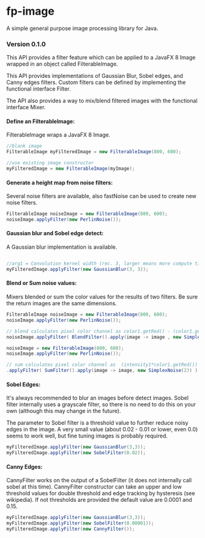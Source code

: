 # fp-image
A simple general purpose image processing library for Java.

### Version 0.1.0
This API provides a filter feature which can be applied to a JavaFX 8 Image wrapped in an object called FilterableImage.

This API provides implementations of Gaussian Blur, Sobel edges, and Canny edges filters. Custom filters can be defined by implementing the functional interface Filter.

The API also provides a way to mix/blend filtered images with the functional interface Mixer.

#### Define an FilterableImage:

FilterableImage wraps a JavaFX 8 Image.

```java
//blank image
FilterableImage myFilteredImage = new FilterableImage(800, 600);

//use existing image constructor
myFilteredImage = new FilterableImage(myImage);
```

#### Generate a height map from noise filters:

Several noise filters are available, also fastNoise can be used to create new noise filters.

```java
FilterableImage noiseImage = new FilterableImage(800, 600);
noiseImage.applyFilter(new PerlinNoise());
```

#### Gaussian blur and Sobel edge detect:

A Gaussian blur implementation is available.
```java

//arg1 = Convolution kernel width (rec. 3, larger means more compute time), arg2 = standard deviation. 
myFilteredImage.applyFilter(new GaussianBlur(3, 3));

```
 
#### Blend or Sum noise values:

Mixers blended or sum the color values for the results of two filters. Be sure the return images are the same dimensions.

```java
FilterableImage noiseImage = new FilterableImage(800, 600);
noiseImage.applyFilter(new PerlinNoise());

// blend calculates pixel color channel as color1.getRed() - (color1.getRed() - color2.getRed())/2
noiseImage.applyFilter( BlendFilter().apply(image -> image , new SimplexNoise(2)) )

noiseImage = new FilterableImage(800, 600);
noiseImage.applyFilter(new PerlinNoise());

// sum calculates pixel color channel as  (intensity1*color1.getRed()) + (intensity2*color2.getRed())
.applyFilter( SumFilter().apply(image -> image, new SimplexNoise(2)) )
```

#### Sobel Edges:

It's always recommended to blur an images before detect images. Sobel filter internally uses a grayscale filter, so there is no need to do this on your own (although this may change in the future). 

The parameter to Sobel filter is a threshold value to further reduce noisy edges in the image. A very small value (about 0.02 - 0.01 or lower, even 0.0) seems to work well, but fine tuning images is probably required.

```java
myFilteredImage.applyFilter(new GaussianBlur(3,3));
myFilteredImage.applyFilter(new SobelFilter(0.02));
```

#### Canny Edges: 

CannyFilter works on the output of a SobelFilter (it does not internally call sobel at this time).  CannyFilter constructor can take an upper and low threshold values for double threshold and edge tracking by hysteresis (see wikipedia).  If not thresholds are provided the default value are 0.0001 and 0.15.

```java
myFilteredImage.applyFilter(new GaussianBlur(3,3));
myFilteredImage.applyFilter(new SobelFilter(0.00001));
myFilteredImage.applyFilter(new CannyFilter());
```







